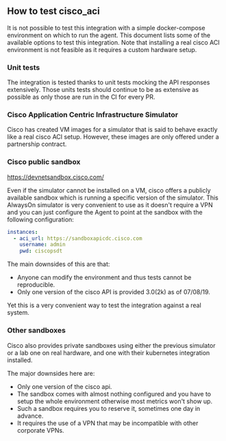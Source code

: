 ## How to test cisco_aci

It is not possible to test this integration with a simple docker-compose environment on which to run the agent. This document lists some of the available options to test this integration. Note that installing a real cisco ACI environment is not feasible as it requires a custom hardware setup.

### Unit tests

The integration is tested thanks to unit tests mocking the API responses extensively. Those units tests should
continue to be as extensive as possible as only those are run in the CI for every PR.

### Cisco Application Centric Infrastructure Simulator

Cisco has created VM images for a simulator that is said to behave exactly like a real cisco ACI setup. However, these images are only offered under a partnership contract.

### Cisco public sandbox

https://devnetsandbox.cisco.com/

Even if the simulator cannot be installed on a VM, cisco offers a publicly available sandbox which is running a specific version
of the simulator. This AlwaysOn simulator is very convenient to use as it doesn't require a VPN and you can just configure the Agent
to point at the sandbox with the following configuration:

```yaml
instances:
  - aci_url: https://sandboxapicdc.cisco.com
    username: admin
    pwd: ciscopsdt
```

The main downsides of this are that:
- Anyone can modify the environment and thus tests cannot be reproducible.
- Only one version of the cisco API is provided 3.0(2k) as of 07/08/19.

Yet this is a very convenient way to test the integration against a real system.

### Other sandboxes

Cisco also provides private sandboxes using either the previous simulator or a lab one on real hardware, and one with their
kubernetes integration installed.

The major downsides here are:
- Only one version of the cisco api.
- The sandbox comes with almost nothing configured and you have to setup the whole environment otherwise most metrics won't show up.
- Such a sandbox requires you to reserve it, sometimes one day in advance.
- It requires the use of a VPN that may be incompatible with other corporate VPNs.
